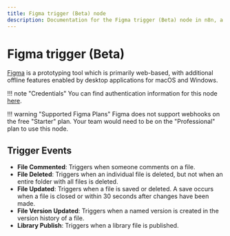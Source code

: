 ```yaml
---
title: Figma trigger (Beta) node
description: Documentation for the Figma trigger (Beta) node in n8n, a workflow automation platform. Includes details of operations and configuration, and links to examples and credentials information.
---
```


# Figma trigger (Beta)

[Figma](https://www.figma.com/) is a prototyping tool which is primarily web-based, with additional offline features enabled by desktop applications for macOS and Windows.

!!! note "Credentials"
    You can find authentication information for this node [here](/integrations/builtin/credentials/figma/).


!!! warning "Supported Figma Plans"
    Figma does not support webhooks on the free "Starter" plan. Your team would need to be on the "Professional" plan to use this node.


## Trigger Events

- **File Commented**: Triggers when someone comments on a file.
- **File Deleted**: Triggers when an individual file is deleted, but not when an entire folder with all files is deleted.
- **File Updated**: Triggers when a file is saved or deleted. A save occurs when a file is closed or within 30 seconds after changes have been made.
- **File Version Updated**: Triggers when a named version is created in the version history of a file.
- **Library Publish**: Triggers when a library file is published.

